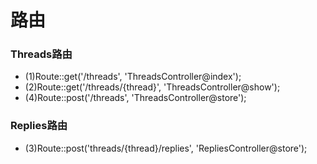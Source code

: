 # 路由
### Threads路由
* (1)Route::get('/threads', 'ThreadsController@index');
* (2)Route::get('/threads/{thread}', 'ThreadsController@show');
* (4)Route::post('/threads', 'ThreadsController@store');

### Replies路由
* (3)Route::post('threads/{thread}/replies', 'RepliesController@store');


